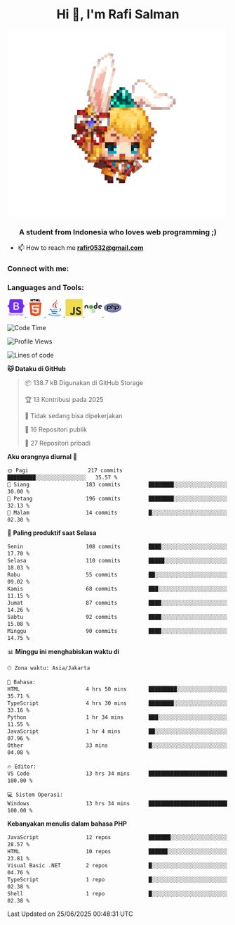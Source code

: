 <h1 align="center">Hi 👋, I'm Rafi Salman</h1>
<img src="img/lp.gif" /> 
<h3 align="center">A student from Indonesia who loves web programming ;)</h3>

- 📫 How to reach me **rafir0532@gmail.com**

<h3 align="left">Connect with me:</h3>
<p align="left">
</p>

<h3 align="left">Languages and Tools:</h3>
<p align="left"> <a href="https://getbootstrap.com" target="_blank" rel="noreferrer"> <img src="https://raw.githubusercontent.com/devicons/devicon/master/icons/bootstrap/bootstrap-plain-wordmark.svg" alt="bootstrap" width="40" height="40"/> </a> <a href="https://www.w3.org/html/" target="_blank" rel="noreferrer"> <img src="https://raw.githubusercontent.com/devicons/devicon/master/icons/html5/html5-original-wordmark.svg" alt="html5" width="40" height="40"/> </a> <a href="https://www.java.com" target="_blank" rel="noreferrer"> <img src="https://raw.githubusercontent.com/devicons/devicon/master/icons/java/java-original.svg" alt="java" width="40" height="40"/> </a> <a href="https://developer.mozilla.org/en-US/docs/Web/JavaScript" target="_blank" rel="noreferrer"> <img src="https://raw.githubusercontent.com/devicons/devicon/master/icons/javascript/javascript-original.svg" alt="javascript" width="40" height="40"/> </a> <a href="https://nodejs.org" target="_blank" rel="noreferrer"> <img src="https://raw.githubusercontent.com/devicons/devicon/master/icons/nodejs/nodejs-original-wordmark.svg" alt="nodejs" width="40" height="40"/> </a> <a href="https://www.php.net" target="_blank" rel="noreferrer"> <img src="https://raw.githubusercontent.com/devicons/devicon/master/icons/php/php-original.svg" alt="php" width="40" height="40"/> </a> </p>

<!--START_SECTION:waka-->
![Code Time](http://img.shields.io/badge/Code%20Time-458%20hrs%2032%20mins-blue)

![Profile Views](http://img.shields.io/badge/Profil%20dilihat-0-blue)

![Lines of code](https://img.shields.io/badge/Sejak%20Hello%20World%20aku%20telah%20menulis-1.8%20million%20baris%20kode-blue)

**🐱 Dataku di GitHub** 

> 📦 138.7 kB Digunakan di GitHub Storage 
 > 
> 🏆 13 Kontribusi pada 2025
 > 
> 🚫 Tidak sedang bisa dipekerjakan
 > 
> 📜 16 Repositori publik 
 > 
> 🔑 27 Repositori pribadi 
 > 
**Aku orangnya diurnal 🐤** 

```text
🌞 Pagi                   217 commits         █████████░░░░░░░░░░░░░░░░   35.57 % 
🌆 Siang                  183 commits         ████████░░░░░░░░░░░░░░░░░   30.00 % 
🌃 Petang                 196 commits         ████████░░░░░░░░░░░░░░░░░   32.13 % 
🌙 Malam                  14 commits          █░░░░░░░░░░░░░░░░░░░░░░░░   02.30 % 
```
📅 **Paling produktif saat Selasa** 

```text
Senin                    108 commits         ████░░░░░░░░░░░░░░░░░░░░░   17.70 % 
Selasa                   110 commits         █████░░░░░░░░░░░░░░░░░░░░   18.03 % 
Rabu                     55 commits          ██░░░░░░░░░░░░░░░░░░░░░░░   09.02 % 
Kamis                    68 commits          ███░░░░░░░░░░░░░░░░░░░░░░   11.15 % 
Jumat                    87 commits          ████░░░░░░░░░░░░░░░░░░░░░   14.26 % 
Sabtu                    92 commits          ████░░░░░░░░░░░░░░░░░░░░░   15.08 % 
Minggu                   90 commits          ████░░░░░░░░░░░░░░░░░░░░░   14.75 % 
```


📊 **Minggu ini menghabiskan waktu di** 

```text
🕑︎ Zona waktu: Asia/Jakarta

💬 Bahasa: 
HTML                     4 hrs 50 mins       █████████░░░░░░░░░░░░░░░░   35.71 % 
TypeScript               4 hrs 30 mins       ████████░░░░░░░░░░░░░░░░░   33.16 % 
Python                   1 hr 34 mins        ███░░░░░░░░░░░░░░░░░░░░░░   11.55 % 
JavaScript               1 hr 4 mins         ██░░░░░░░░░░░░░░░░░░░░░░░   07.96 % 
Other                    33 mins             █░░░░░░░░░░░░░░░░░░░░░░░░   04.08 % 

🔥 Editor: 
VS Code                  13 hrs 34 mins      █████████████████████████   100.00 % 

💻 Sistem Operasi: 
Windows                  13 hrs 34 mins      █████████████████████████   100.00 % 
```

**Kebanyakan menulis dalam bahasa PHP** 

```text
JavaScript               12 repos            ███████░░░░░░░░░░░░░░░░░░   28.57 % 
HTML                     10 repos            ██████░░░░░░░░░░░░░░░░░░░   23.81 % 
Visual Basic .NET        2 repos             █░░░░░░░░░░░░░░░░░░░░░░░░   04.76 % 
TypeScript               1 repo              █░░░░░░░░░░░░░░░░░░░░░░░░   02.38 % 
Shell                    1 repo              █░░░░░░░░░░░░░░░░░░░░░░░░   02.38 % 
```




 Last Updated on 25/06/2025 00:48:31 UTC
<!--END_SECTION:waka-->
